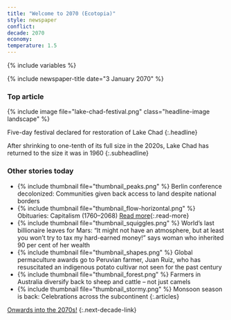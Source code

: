 ```yaml
---
title: "Welcome to 2070 (Ecotopia)"
style: newspaper
conflict: 
decade: 2070
economy: 
temperature: 1.5
---
```


{% include variables %}

{% include newspaper-title date="3 January 2070" %}

### Top article

{% include image file="lake-chad-festival.png" class="headline-image landscape" %}

Five-day festival declared for restoration of Lake Chad
{:.headline}

After shrinking to one-tenth of its full size in the 2020s, Lake Chad has returned to the size it was in 1960
{:.subheadline}

### Other stories today

- {% include thumbnail file="thumbnail_peaks.png" %} Berlin conference decolonized: Communities given back access to land despite national borders
- {% include thumbnail file="thumbnail_flow-horizontal.png" %} Obituaries: Capitalism (1760–2068) [Read more](story_obituary-for-capitalism.html){:.read-more}
- {% include thumbnail file="thumbnail_squiggles.png" %} World’s last billionaire leaves for Mars: “It might not have an atmosphere, but at least you won’t try to tax my hard-earned money!” says woman who inherited 90 per cent of her wealth
- {% include thumbnail file="thumbnail_shapes.png" %} Global permaculture awards go to Peruvian farmer, Juan Ruiz, who has resuscitated an indigenous potato cultivar not seen for the past century
- {% include thumbnail file="thumbnail_forest.png" %} Farmers in Australia diversify back to sheep and cattle – not just camels
- {% include thumbnail file="thumbnail_stormy.png" %} Monsoon season is back: Celebrations across the subcontinent
{:.articles}

[Onwards into the 2070s!](chapter_birth-rates-plunge.html)
{:.next-decade-link}
